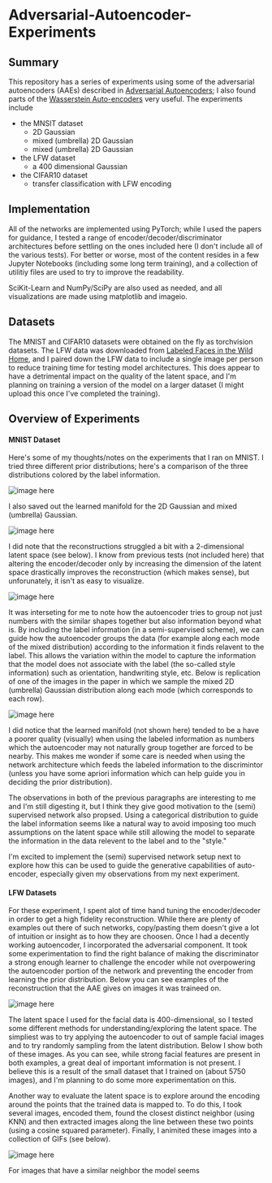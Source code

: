 # Adversarial-Autoencoder-Experiments

## Summary

This repository has a series of experiments using some of the adversarial autoencoders (AAEs) described in [Adversarial Autoencoders](https://arxiv.org/pdf/1511.05644.pdf); I also found parts of the [Wasserstein Auto-encoders](https://arxiv.org/pdf/1711.01558.pdf) very useful. The experiments include

* the MNSIT dataset
  * 2D Gaussian
  * mixed (umbrella) 2D Gaussian
  * mixed (umbrella) 2D Gaussian
* the LFW dataset
  * a 400 dimensional Gaussian
* the CIFAR10 dataset
  * transfer classification with LFW encoding

## Implementation

All of the networks are implemented using PyTorch; while I used the papers for guidance, I tested a range of encoder/decoder/discriminator architectures before settling on the ones included here (I don't include all of the various tests). For better or worse, most of the content resides in a few Jupyter Notebooks (including some long term training), and a collection of utilitiy files are used to try to improve the readability.

SciKit-Learn and NumPy/SciPy are also used as needed, and all visualizations are made using matplotlib and imageio.

## Datasets

The MNIST and CIFAR10 datasets were obtained on the fly as torchvision datasets. The LFW data was downloaded from [Labeled Faces in the Wild Home](http://vis-www.cs.umass.edu/lfw/), and I paired down the LFW data to include a single image per person to reduce training time for testing model architectures. This does appear to have a detrimental impact on the quality of the latent space, and I'm planning on training a version of the model on a larger dataset (I might upload this once I've completed the training).

## Overview of Experiments

#### MNIST Dataset

Here's some of my thoughts/notes on the experiments that I ran on MNIST. I tried three different prior distributions; here's a comparison of the three distributions colored by the label information.

![image here]()

I also saved out the learned manifold for the 2D Gaussian and mixed (umbrella) Gaussian.

![image here]()

I did note that the reconstructions struggled a bit with a 2-dimensional latent space (see below). I know from previous tests (not included here) that altering the encoder/decoder only by increasing the dimension of the latent space drastically improves the reconstruction (which makes sense), but unforunately, it isn't as easy to visualize.

![image here]()


It was interseting for me to note how the autoencoder tries to group not just numbers with the similar shapes together but also information beyond what is. By including the label information (in a semi-supervised scheme), we can guide how the autoencoder groups the data (for example along each mode of the mixed distribution) according to the information it finds relavent to the label. This allows the variation within the model to capture the information that the model does not associate with the label (the so-called style information) such as orientation, handwriting style, etc. Below is replication of one of the images in the paper in which we sample the mixed 2D (umbrella) Gaussian distribution along each mode (which corresponds to each row).

![image here]()

I did notice that the learned manifold (not shown here) tended to be a have a poorer quality (visually) when  using the labeled information as numbers which the autoencoder may not naturally group together are forced to be nearby. This makes me wonder if some care is needed when using the network architecture which feeds the labeled information to the discrimintor (unless you have some apriori information which can help guide you in deciding the prior distribution).

The observations in both of the previous paragraphs are interesting to me and I'm still digesting it, but I think they give good motivation to the (semi) supervised network also propsed. Using a categorical distribution to guide the label information seems like a natural way to avoid imposing too much assumptions on the latent space while still allowing the model to separate the information in the data relevent to the label and to the "style."

I'm excited to implement the (semi) supervised network setup next to explore how this can be used to guide the generative capabilities of auto-encoder, especially given my observations from my next experiment.


#### LFW Datasets

For these experiment, I spent alot of time hand tuning the encoder/decoder in order to get a high fidelity reconstruction. While there are plenty of examples out there of such networks, copy/pasting them doesn't give a lot of intuition or insight as to how they are choosen. Once I had a decently working autoencoder, I incorporated the adversarial component. It took some experimentation to find the right balance of making the discriminator a strong enough learner to challenge the encoder while not overpowering the autoencoder portion of the network and preventing the encoder from learning the prior distribution. Below you can see examples of the reconstruction that the AAE gives on images it was traineed on.

![image here]()

The latent space I used for the facial data is 400-dimensional, so I tested some different methods for understanding/exploring the latent space. The simpliest was to try applying the autoencoder to out of sample facial images and to try randomly sampling from the latent distribution. Below I show both of these images. As you can see, while strong facial features are present in both examples, a great deal of important imformation is not present. I believe this is a result of the small dataset that I trained on (about 5750 images), and I'm planning to do some more experimentation on this.

Another way to evaluate the latent space is to explore around the encoding around the points that the trained data is mapped to. To do this, I took several images, encoded them, found the closest distinct neighbor (using KNN) and then extracted images along the line between these two points (using a cosine squared parameter). Finally, I animited these images into a collection of GIFs (see below).

![image here]()

For images that have a similar neighbor the model seems
